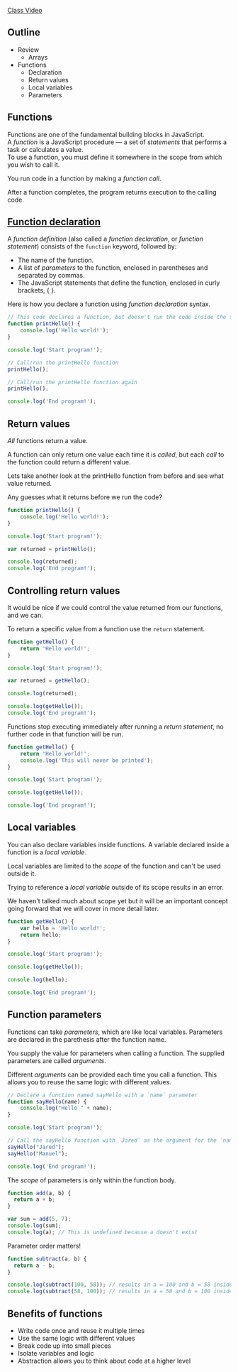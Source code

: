 [Class Video]()

## Outline
* Review
    * Arrays
* Functions
    * Declaration
    * Return values
    * Local variables
    * Parameters

## Functions

Functions are one of the fundamental building blocks in JavaScript.  
A *function* is a JavaScript procedure — a set of *statements* that performs a task or calculates a value.  
To use a function, you must define it somewhere in the scope from which you wish to call it.

You run code in a function by making a *function call*.

After a function completes, the program returns execution to the calling code.

## [Function declaration](https://developer.mozilla.org/en-US/docs/Web/JavaScript/Guide/Functions#Defining_functions)

A *function definition* (also called a *function declaration*, or *function statement*) consists of the `function` keyword, followed by:

* The name of the function.
* A list of *parameters* to the function, enclosed in parentheses and separated by commas.
* The JavaScript statements that define the function, enclosed in curly brackets, { }.

Here is how you declare a function using *function declaration* syntax.

```javascript
// This code declares a function, but doesn't run the code inside the function
function printHello() {
    console.log('Hello world!');
}

console.log('Start program!');

// Call/run the printHello function
printHello();

// Call/run the printHello function again
printHello();

console.log('End program!');
```

## Return values

*All* functions return a value. 

A function can only return one value each time it is *called*, but each *call* to the function could return a different value.

Lets take another look at the printHello function from before and see what value returned.

Any guesses what it returns before we run the code?

```javascript
function printHello() {
    console.log('Hello world!');
}

console.log('Start program!');

var returned = printHello();

console.log(returned);
console.log('End program!');
```

## Controlling return values

It would be nice if we could control the value returned from our functions, and we can.

To return a specific value from a function use the `return` statement.

```javascript
function getHello() {
    return 'Hello world!';
}

console.log('Start program!');

var returned = getHello();

console.log(returned);

console.log(getHello());
console.log('End program!');
```

Functions stop executing immediately after running a *return statement*, no further code in that function will be run.

```javascript
function getHello() {
    return 'Hello world!';
    console.log('This will never be printed');
}

console.log('Start program!');

console.log(getHello());

console.log('End program!');
```

## Local variables

You can also declare variables inside functions. A variable declared inside a function is a *local variable*.

Local variables are limited to the *scope* of the function and can't be used outside it.

Trying to reference a *local variable* outside of its scope results in an error.

We haven't talked much about scope yet but it will be an important concept going forward that we will cover in more detail later.


```javascript
function getHello() {
    var hello = 'Hello world!';
    return hello;
}

console.log('Start program!');

console.log(getHello());

console.log(hello);

console.log('End program!');
```

## Function parameters

Functions can take *parameters*, which are like local variables. Parameters are declared in the parethesis after the function name.

You supply the value for parameters when calling a function. The supplied parameters are called *arguments*.

Different *arguments* can be provided each time you call a function. This allows you to reuse the same logic with different values.

```javascript
// Declare a function named sayHello with a `name` parameter
function sayHello(name) {
    console.log("Hello " + name);
}

console.log('Start program!');

// Call the sayHello function with `Jared` as the argument for the `name` parameter
sayHello("Jared");
sayHello("Manuel");

console.log('End program!');
```

The *scope* of parameters is only within the function body.

```javascript
function add(a, b) {
  return a + b;
}

var sum = add(5, 7);
console.log(sum);
console.log(a); // This is undefined because a doesn't exist

```

Parameter order matters!

```javascript
function subtract(a, b) {
  return a - b;
}

console.log(subtract(100, 58)); // results in a = 100 and b = 58 inside the function
console.log(subtract(58, 100)); // results in a = 58 and b = 100 inside the function

```

## Benefits of functions

* Write code once and reuse it multiple times
* Use the same logic with different values
* Break code up into small pieces
* Isolate variables and logic
* Abstraction allows you to think about code at a higher level


